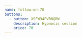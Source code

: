 ```yaml
---
name: follow-on-70
buttons:
  - button: XSFW94PVRNQRW
    description: Hypnosis session
    price: 70
---
```

